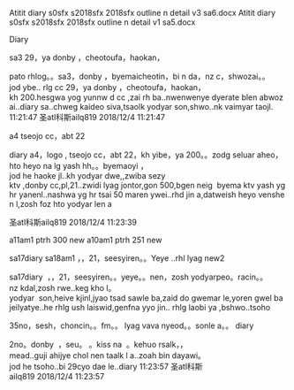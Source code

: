 Atitit diary s0sfx s2018sfx 2018sfx outline n detail v3 sa6.docx
Atitit diary s0sfx s2018sfx 2018sfx outline n detail v1 sa5.docx

Diary


sa3  29，ya donby ，cheotoufa，haokan，

pato rhlog。。sa3，donby ，byemaicheotin，bi n da，nz c，shwozai。。jod ybe..
rlg cc 29，ya donby ，cheotoufa，haokan，kh 200.hesgwa yog yunnw d cc ,zai rh ba..nwenwenye dyerate blen abwozai..diary sa..chweg kaideo siva,tsaolk yodyar son,shwo..nk vaimyar taojl.
11:21:47
圣atl科斯ailq819 2018/12/4 11:21:47

a4 tseojo cc，abt 22 

diary a4，logo , tseojo cc，abt 22，kh yibe，ya 200。。zodg seluar aheo，hto heyo na lg yash hh。。byemaoyi ，jod he haoke jl..kh yodyar dwe,,zwiba sezy
ktv ,donby cc,pl,21..zwidi lyag jontor,gon 500,bgen neig  byema ktv yash yg hr yanenl..nashwa yg hr tsai 50 maren ywei..rhd jin a,datweish heyo venshen l,zosh foz hto yodyar len a

圣atl科斯ailq819 2018/12/4 11:23:39


a11am1	ptrh	300	new
a10am1	ptrh	251	new

sa17diary  sa18am1 ，，21，seesyiren。。Yeye ..rhl lyag new2

sa17diary  ，，21，seesyiren。。yeye。。nen，zosh yodyarpeo。racin。。nz kdal,zosh rwe..keg kho l。yodyar  son,heive kjinl,jyao tsad sawle ba,zaid do gwemar le,yoren gwel ba  jeilyatye..he rhlg ush laiswid,genfna yyo jin..
rhlg laobi ya ,bshwo..tsoho



35no，sesh，choncin。。fm。。
lyag vava nyeod。。sonle a。。
diary 


2no。donby  ，seu。
。kiss na  。kehuo rsalk，，mead..guji ahijye chol nen taalk l a..zoah bin dayawi。jod he tsoho..bi 29cyo dae le..diary
11:23:57
圣atl科斯ailq819 2018/12/4 11:23:57

